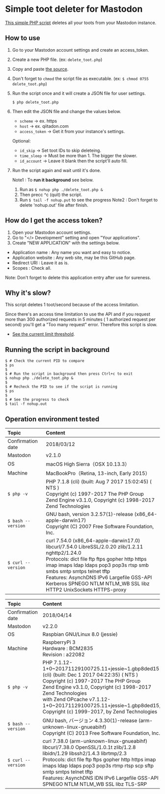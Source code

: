 # Simple toot deleter for Mastodon

[This simple PHP script](https://github.com/KEINOS/Mastodon_Simple-Toot-Deleter/blob/master/index.php) deletes all your toots from your Mastodon instance.

## How to use

1. Go to your Mastodon account settings and create an access_token.
1. Create a new PHP file.  (ex: `delete_toot.php`)
1. Copy and paste [the source](https://github.com/KEINOS/Mastodon_Simple-Toot-Deleter/blob/master/index.php).
1. Don't forget to `chmod` the script file as executable. (ex: `$ chmod 0755 delete_toot.php`)
1. Run the script once and it will create a JSON file for user settings.

    `$ php delete_toot.php`

1. Then edit the JSON file and change the values below.
    - `scheme`        -> ex. https
    - `host`          -> ex. qiitadon.com
    - `access_token`  -> Get it from your instance's settings.

    Optional:
    - `id_skip`    -> Set toot IDs to skip deleteing.
    - `time_sleep` -> Must be more than 1. The bigger the slower.
    - `id_account` -> Leave it blank then the script'll auto fill.
1. Run the script again and wait until it's done.

    Note1 : To **run it background** see below.
    1. Run as `$ nohup php ./delete_toot.php &`
    2. Then precc ^c (quit) the script.
    3. Run `$ tail -f nohup.put` to see the progress
    Note2 : Don't forget to delete 'nohup.out' file after finish.


## How do I get the access token?

1. Open your Mastodon account settings.
1. Go to "</> Development" setting and open "Your applications".
1. Create "NEW APPLICATION" with the settings below.

- Application name : Any name you want and easy to notice.
- Application website : Any web site, may be this GitHub page.
- Redirect URI : Leave it as is.
- Scopes : Check all.

Note: Don't forget to delete this application entry after use for sureness.

## Why it's slow?

This script deletes 1 toot/second because of the access limitation.

Since there's an access time limitation to use the API and if you request more than 300 authorized requests in 5 minutes ( 1 authorized request per second) you'll get a "Too many request" error. Therefore this script is slow.

- [See the current limit threshold](https://github.com/tootsuite/mastodon/blob/921b78190912b3cd74cea62fc3e773c56e8f609e/config/initializers/rack_attack.rb#L48-L50).

## Running the script in background

```
$ # Check the current PID to compare
$ ps
$ 
$ # Run the script in background then press Ctrl+c to exit
$ nohup php ./delete_toot.php &
$
$ # Recheck the PID to see if the script is running
$ ps
$
$ # See the progress to check
$ tail -f nohup.out
```

## Operation environment tested

|Topic|Content|
|:---|:---|
|Confirmation date|2018/03/12|
|Mastodon|v2.1.0|
|OS|macOS High Sierra（OSX 10.13.3）|
|Machine| MacBookPro（Retina, 13-inch, Early 2015）|
|`$ php -v`|PHP 7.1.8 (cli) (built: Aug  7 2017 15:02:45) ( NTS )<br>Copyright (c) 1997-2017 The PHP Group<br>Zend Engine v3.1.0, Copyright (c) 1998-2017 Zend Technologies|
|`$ bash --version`|GNU bash, version 3.2.57(1)-release (x86_64-apple-darwin17)<br>Copyright (C) 2007 Free Software Foundation, Inc.|
|`$ curl --version`|curl 7.54.0 (x86_64-apple-darwin17.0) libcurl/7.54.0 LibreSSL/2.0.20 zlib/1.2.11 nghttp2/1.24.0<br>Protocols: dict file ftp ftps gopher http https imap imaps ldap ldaps pop3 pop3s rtsp smb smbs smtp smtps telnet tftp<br>Features: AsynchDNS IPv6 Largefile GSS-API Kerberos SPNEGO NTLM NTLM_WB SSL libz HTTP2 UnixSockets HTTPS-proxy |

|Topic|Content|
|:---|:---|
|Confirmation date|2018/04/14|
|Mastodon|v2.2.0|
|OS|Raspbian GNU/Linux 8.0 (jessie)|
|Machine| RaspberryPi 3<br>Hardware	: BCM2835<br>Revision	: a22082|
|`$ php -v`|PHP 7.1.12-1+0~20171129100725.11+jessie~1.gbp8ded15 (cli) (built: Dec  1 2017 04:22:35) ( NTS )<br>Copyright (c) 1997-2017 The PHP Group<br>Zend Engine v3.1.0, Copyright (c) 1998-2017 Zend Technologies<br>with Zend OPcache v7.1.12-1+0~20171129100725.11+jessie~1.gbp8ded15, Copyright (c) 1999-2017, by Zend Technologies|
|`$ bash --version`|GNU bash, バージョン 4.3.30(1)-release (arm-unknown-linux-gnueabihf)<br>Copyright (C) 2013 Free Software Foundation, Inc.|
|`$ curl --version`|curl 7.38.0 (arm-unknown-linux-gnueabihf) libcurl/7.38.0 OpenSSL/1.0.1t zlib/1.2.8 libidn/1.29 libssh2/1.4.3 librtmp/2.3<br>Protocols: dict file ftp ftps gopher http https imap imaps ldap ldaps pop3 pop3s rtmp rtsp scp sftp smtp smtps telnet tftp <br>Features: AsynchDNS IDN IPv6 Largefile GSS-API SPNEGO NTLM NTLM_WB SSL libz TLS-SRP|

